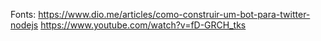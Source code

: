 Fonts:
https://www.dio.me/articles/como-construir-um-bot-para-twitter-nodejs
https://www.youtube.com/watch?v=fD-GRCH_tks
